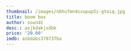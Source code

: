 ```yaml
---
thumbnail: /images/n6hufmn4sxupup5z-gtoiq.jpg
title: boom box
author: soundz
desc.: asjkdakjsdbk
price: '20.00'
imdb: asbdabs378737ba
---
```


